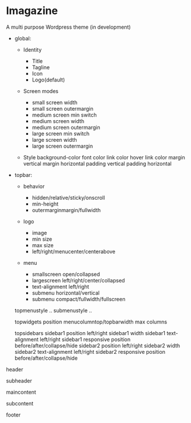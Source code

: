 # Imagazine
A multi purpose Wordpress theme (in development)


* global:

  * Identity
    * Title
    * Tagline
    * Icon
    * Logo(default)
	
  * Screen modes
    * small screen width
    * small screen outermargin 
    * medium screen min switch
    * medium screen width
    * medium screen outermargin 
    * large screen min switch
    * large screen width
    * large screen outermargin
    
  * Style
    background-color
    font color
    link color
    hover link color
    margin vertical
    margin horizontal
    padding vertical
    padding horizontal
	
	
    
* topbar:
   
  * behavior
    * hidden/relative/sticky/onscroll
    * min-height
    * outermarginmargin/fullwidth
 
  * logo
    * image
    * min size
    * max size
    * left/right/menucenter/centerabove
    
  * menu
    * smallscreen open/collapsed
    * largescreen left/right/center/collapsed
    * text-alignment left/right
    * submenu horizontal/vertical
    * submenu compact/fullwidth/fullscreen
    
  topmenustyle
    ..
  submenustyle
    ..
  
  topwidgets
    position menucolumntop/topbarwidth
    max columns
  
  topsidebars
    sidebar1 position left/right
    sidebar1 width
    sidebar1 text-alignment left/right
    sidebar1 responsive position 		before/after/collapse/hide
    sidebar2 position left/right
    sidebar2 width
    sidebar2 text-alignment left/right
    sidebar2 responsive position before/after/collapse/hide


header

subheader

maincontent

subcontent

footer
